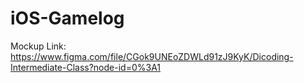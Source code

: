 # iOS-Gamelog
Mockup Link: https://www.figma.com/file/CGok9UNEoZDWLd91zJ9KyK/Dicoding-Intermediate-Class?node-id=0%3A1

